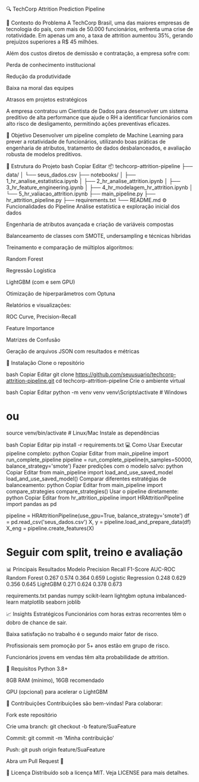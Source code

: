 🔍 TechCorp Attrition Prediction Pipeline

🧠 Contexto do Problema
A TechCorp Brasil, uma das maiores empresas de tecnologia do país, com mais de 50.000 funcionários, enfrenta uma crise de rotatividade. Em apenas um ano, a taxa de attrition aumentou 35%, gerando prejuízos superiores a R$ 45 milhões.

Além dos custos diretos de demissão e contratação, a empresa sofre com:

Perda de conhecimento institucional

Redução da produtividade

Baixa na moral das equipes

Atrasos em projetos estratégicos

A empresa contratou um Cientista de Dados para desenvolver um sistema preditivo de alta performance que ajude o RH a identificar funcionários com alto risco de desligamento, permitindo ações preventivas eficazes.

🎯 Objetivo
Desenvolver um pipeline completo de Machine Learning para prever a rotatividade de funcionários, utilizando boas práticas de engenharia de atributos, tratamento de dados desbalanceados, e avaliação robusta de modelos preditivos.

📁 Estrutura do Projeto
bash
Copiar
Editar
📦 techcorp-attrition-pipeline
├── data/
│   └── seus_dados.csv
├── notebooks/
│   ├── 1_hr_analise_estatistica.ipynb
│   ├── 2_hr_analise_attrition.ipynb
│   ├── 3_hr_feature_engineering.ipynb
│   ├── 4_hr_modelagem_hr_attrition.ipynb
│   └── 5_hr_valiacao_attrition.ipynb
├── main_pipeline.py
├── hr_attrition_pipeline.py
├── requirements.txt
└── README.md
⚙️ Funcionalidades do Pipeline
Análise estatística e exploração inicial dos dados

Engenharia de atributos avançada e criação de variáveis compostas

Balanceamento de classes com SMOTE, undersampling e técnicas híbridas

Treinamento e comparação de múltiplos algoritmos:

Random Forest

Regressão Logística

LightGBM (com e sem GPU)

Otimização de hiperparâmetros com Optuna

Relatórios e visualizações:

ROC Curve, Precision-Recall

Feature Importance

Matrizes de Confusão

Geração de arquivos JSON com resultados e métricas

🔧 Instalação
Clone o repositório

bash
Copiar
Editar
git clone https://github.com/seuusuario/techcorp-attrition-pipeline.git
cd techcorp-attrition-pipeline
Crie o ambiente virtual

bash
Copiar
Editar
python -m venv venv
venv\Scripts\activate   # Windows
# ou
source venv/bin/activate  # Linux/Mac
Instale as dependências

bash
Copiar
Editar
pip install -r requirements.txt
💻 Como Usar
Executar pipeline completo:
python
Copiar
Editar
from main_pipeline import run_complete_pipeline
pipeline = run_complete_pipeline(n_samples=50000, balance_strategy='smote')
Fazer predições com o modelo salvo:
python
Copiar
Editar
from main_pipeline import load_and_use_saved_model
load_and_use_saved_model()
Comparar diferentes estratégias de balanceamento:
python
Copiar
Editar
from main_pipeline import compare_strategies
compare_strategies()
Usar o pipeline diretamente:
python
Copiar
Editar
from hr_attrition_pipeline import HRAttritionPipeline
import pandas as pd

pipeline = HRAttritionPipeline(use_gpu=True, balance_strategy='smote')
df = pd.read_csv('seus_dados.csv')
X, y = pipeline.load_and_prepare_data(df)
X_eng = pipeline.create_features(X)
# Seguir com split, treino e avaliação
📊 Principais Resultados
Modelo	Precision	Recall	F1-Score	AUC-ROC
Random Forest	0.267	0.574	0.364	0.659
Logistic Regression	0.248	0.629	0.356	0.645
LightGBM	0.271	0.624	0.378	0.673

requirements.txt
pandas
numpy
scikit-learn
lightgbm
optuna
imbalanced-learn
matplotlib
seaborn
joblib

📈 Insights Estratégicos
Funcionários com horas extras recorrentes têm o dobro de chance de sair.

Baixa satisfação no trabalho é o segundo maior fator de risco.

Profissionais sem promoção por 5+ anos estão em grupo de risco.

Funcionários jovens em vendas têm alta probabilidade de attrition.

📌 Requisitos
Python 3.8+

8GB RAM (mínimo), 16GB recomendado

GPU (opcional) para acelerar o LightGBM

🤝 Contribuições
Contribuições são bem-vindas! Para colaborar:

Fork este repositório

Crie uma branch: git checkout -b feature/SuaFeature

Commit: git commit -m 'Minha contribuição'

Push: git push origin feature/SuaFeature

Abra um Pull Request 🚀

📄 Licença
Distribuído sob a licença MIT. Veja LICENSE para mais detalhes.
